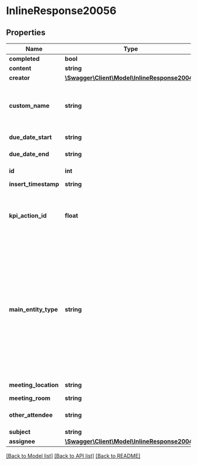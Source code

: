 # InlineResponse20056

## Properties
Name | Type | Description | Notes
------------ | ------------- | ------------- | -------------
**completed** | **bool** |  | [optional] 
**content** | **string** |  | [optional] 
**creator** | [**\Swagger\Client\Model\InlineResponse20041**](InlineResponse20041.md) |  | [optional] 
**custom_name** | **string** | this field is set value if the main_entity_type is not a known Contact, Candidate, Job. | [optional] 
**due_date_start** | **string** | the start time for due date | [optional] 
**due_date_end** | **string** | the end time for due date | [optional] 
**id** | **int** | internal comment id | [optional] 
**insert_timestamp** | **string** | Created Date | [optional] 
**kpi_action_id** | **float** | the ID of the kpi action in Vincere. Please refer to the reference section for KPI actions. | [optional] 
**main_entity_type** | **string** | The main entity of the activity. Based on the returned value, client can send request to another method to get details of the main entity.  For example, if return value is CANDIDATE, client can get details of the candidate by calling the api to get linked candidates. | [optional] 
**meeting_location** | **string** | location of meeting. | [optional] 
**meeting_room** | **string** | meeting room. | [optional] 
**other_attendee** | **string** | a comma-separated string of emails | [optional] 
**subject** | **string** |  | [optional] 
**assignee** | [**\Swagger\Client\Model\InlineResponse20041**](InlineResponse20041.md) |  | [optional] 

[[Back to Model list]](../../README.md#documentation-for-models) [[Back to API list]](../../README.md#documentation-for-api-endpoints) [[Back to README]](../../README.md)


